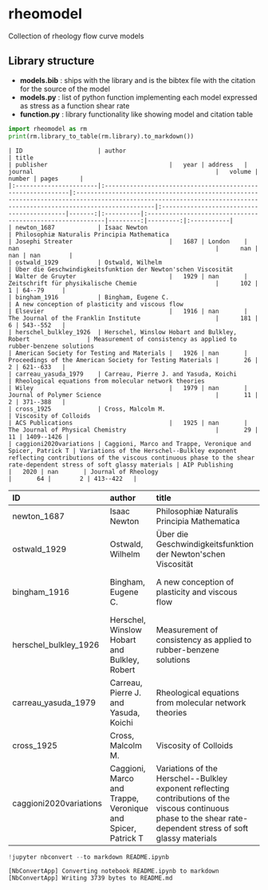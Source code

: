 # rheomodel

Collection of rheology flow curve models

## Library structure

* **models.bib** : ships with the library and is the bibtex file with the citation for the source of the model
* **models.py** : list of python function implementing each model expressed as stress as a function shear rate
* **function.py** : library functionality like showing model and citation table


```python
import rheomodel as rm
print(rm.library_to_table(rm.library).to_markdown())
```

    | ID                     | author                                                      | title                                                                                                                                                             | publisher                                  |   year | address   | journal                                                   |   volume |   number | pages      |
    |:-----------------------|:------------------------------------------------------------|:------------------------------------------------------------------------------------------------------------------------------------------------------------------|:-------------------------------------------|-------:|:----------|:----------------------------------------------------------|---------:|---------:|:-----------|
    | newton_1687            | Isaac Newton                                                | Philosophiæ Naturalis Principia Mathematica                                                                                                                       | Josephi Streater                           |   1687 | London    | nan                                                       |      nan |      nan | nan        |
    | ostwald_1929           | Ostwald, Wilhelm                                            | Über die Geschwindigkeitsfunktion der Newton'schen Viscosität                                                                                                     | Walter de Gruyter                          |   1929 | nan       | Zeitschrift für physikalische Chemie                      |      102 |        1 | 64--79     |
    | bingham_1916           | Bingham, Eugene C.                                          | A new conception of plasticity and viscous flow                                                                                                                   | Elsevier                                   |   1916 | nan       | The Journal of the Franklin Institute                     |      181 |        6 | 543--552   |
    | herschel_bulkley_1926  | Herschel, Winslow Hobart and Bulkley, Robert                | Measurement of consistency as applied to rubber-benzene solutions                                                                                                 | American Society for Testing and Materials |   1926 | nan       | Proceedings of the American Society for Testing Materials |       26 |        2 | 621--633   |
    | carreau_yasuda_1979    | Carreau, Pierre J. and Yasuda, Koichi                       | Rheological equations from molecular network theories                                                                                                             | Wiley                                      |   1979 | nan       | Journal of Polymer Science                                |       11 |        2 | 371--388   |
    | cross_1925             | Cross, Malcolm M.                                           | Viscosity of Colloids                                                                                                                                             | ACS Publications                           |   1925 | nan       | The Journal of Physical Chemistry                         |       29 |       11 | 1409--1426 |
    | caggioni2020variations | Caggioni, Marco and Trappe, Veronique and Spicer, Patrick T | Variations of the Herschel--Bulkley exponent reflecting contributions of the viscous continuous phase to the shear rate-dependent stress of soft glassy materials | AIP Publishing                             |   2020 | nan       | Journal of Rheology                                       |       64 |        2 | 413--422   |
    

| ID                     | author                                                      | title                                                                                                                                                             | publisher                                  |   year | address   | journal                                                   |   volume |   number | pages      |
|:-----------------------|:------------------------------------------------------------|:------------------------------------------------------------------------------------------------------------------------------------------------------------------|:-------------------------------------------|-------:|:----------|:----------------------------------------------------------|---------:|---------:|:-----------|
| newton_1687            | Isaac Newton                                                | Philosophiæ Naturalis Principia Mathematica                                                                                                                       | Josephi Streater                           |   1687 | London    | nan                                                       |      nan |      nan | nan        |
| ostwald_1929           | Ostwald, Wilhelm                                            | Über die Geschwindigkeitsfunktion der Newton'schen Viscosität                                                                                                     | Walter de Gruyter                          |   1929 | nan       | Zeitschrift für physikalische Chemie                      |      102 |        1 | 64--79     |
| bingham_1916           | Bingham, Eugene C.                                          | A new conception of plasticity and viscous flow                                                                                                                   | Elsevier                                   |   1916 | nan       | The Journal of the Franklin Institute                     |      181 |        6 | 543--552   |
| herschel_bulkley_1926  | Herschel, Winslow Hobart and Bulkley, Robert                | Measurement of consistency as applied to rubber-benzene solutions                                                                                                 | American Society for Testing and Materials |   1926 | nan       | Proceedings of the American Society for Testing Materials |       26 |        2 | 621--633   |
| carreau_yasuda_1979    | Carreau, Pierre J. and Yasuda, Koichi                       | Rheological equations from molecular network theories                                                                                                             | Wiley                                      |   1979 | nan       | Journal of Polymer Science                                |       11 |        2 | 371--388   |
| cross_1925             | Cross, Malcolm M.                                           | Viscosity of Colloids                                                                                                                                             | ACS Publications                           |   1925 | nan       | The Journal of Physical Chemistry                         |       29 |       11 | 1409--1426 |
| caggioni2020variations | Caggioni, Marco and Trappe, Veronique and Spicer, Patrick T | Variations of the Herschel--Bulkley exponent reflecting contributions of the viscous continuous phase to the shear rate-dependent stress of soft glassy materials | AIP Publishing                             |   2020 | nan       | Journal of Rheology                                       |       64 |        2 | 413--422   |


```python
!jupyter nbconvert --to markdown README.ipynb
```

    [NbConvertApp] Converting notebook README.ipynb to markdown
    [NbConvertApp] Writing 3739 bytes to README.md
    


```python

```
